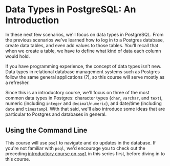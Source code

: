 # Data Types in PostgreSQL: An Introduction

In these next few scenarios, we'll focus on data types in PostgreSQL. From the 
previous scenarios we've learned how to log in to a Postgres database, create 
data tables, and even add values to those tables. You'll recall that when we 
create a table, we have to define what kind of data each column would hold.

If you have programming experience, the concept of data types isn't new. 
Data types in relational database management systems such as Postgres follow
the same general applications (?), so this course will serve mostly as a
refresher. 

Since this is an introductory course, we'll focus on three of the most common 
data types in Postgres: character types (`char`, `varchar`, and `text`), 
numeric (including `integer` and `decimal`/`numeric`), and date/time (including
 `date` and `timestamp`). With that said, we'll also introduce some ideas that 
 are particular to Postgres and databases in general.

## Using the Command Line

This course will use `psql` to navigate and do updates in the database. If 
you're not familiar with `psql`, we'd encourage you to check out the preceding
[introductory course on `psql`](/postgresql-devel/courses/basics/intropsql) in this series first, before diving in to this course.